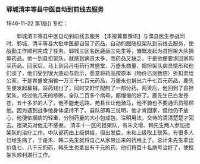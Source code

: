 ### 郓城清丰等县中医自动到前线去服务

1946-11-22
第1版()
专栏：

　　郓城清丰等县中医自动到前线去服务
    【本报冀鲁豫讯】与濮县医生参战同时，郓城、清丰等县大批中医都自带了药品，自动的跟随担架队到前线去服务，使战勤工作顺利完成了任务。郓城三区名医鹿品三先生等，慷慨发起为县担架大队捐募药品。他一到县担架队，就感到病员太多，而药品又缺乏，于是他便要求回家购买药品。回家后，马上到吕丹屯药行育盛堂、万盛永商量，把担架队病员情形和他们谈了，他们受到很大感动与启示，愿意将药品按原本（物价已涨数倍）折扣卖给公家，于是育盛堂捐输一万三千七百元药品，万盛永也捐出六千七百元药品，鹿先生便发起募捐，将药钱付了，同时又赶忙配制了一部分药。两天后，他回到了县担架队，经过他几天的疹断，全队二百多个病号，都慢慢的好了。鹿先生已白发苍苍，五十多岁的人了，他不能走远路，苑县长让他骑马，他不骑也不要通讯员照顾他。因为遇到战争他身体坚持不了。县队部再三说明，他才肯回家，但他仍不放心，他便依据病的轻重，分别药量的大小包成包，注明用法，交待的清清楚楚才回去。担架员对他无不感谢。
    清丰十一区的担架队，有朱文增、韩先生两人参加担架队的治疗工作。中队部药由上级供给，但出发后，未和上级取上联系，有很多人已经生病了，于是朱、韩二先生就将自己从家带出来的药用上了。总计朱先生拿出价值七、八千元的药，韩先生也拿出有千元的药，他们将百十名病号治好了，使担架队顺利进行工作。

